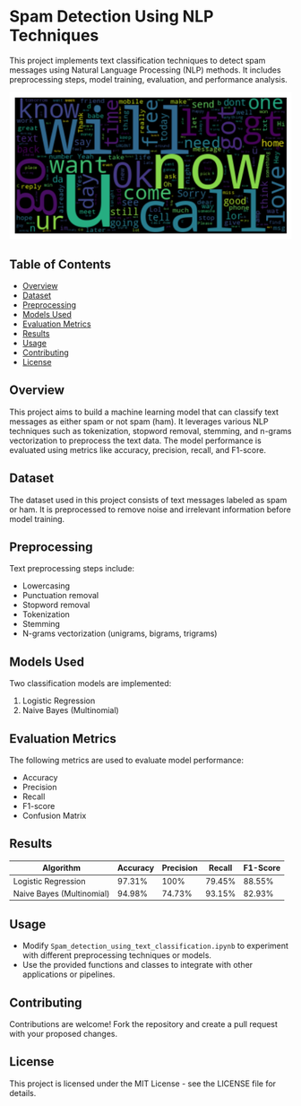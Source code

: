 # Spam Detection Using NLP Techniques

This project implements text classification techniques to detect spam messages using Natural Language Processing (NLP) methods. It includes preprocessing steps, model training, evaluation, and performance analysis.

![Sample Image](images/wordcloud.png)

## Table of Contents

- [Overview](#overview)
- [Dataset](#dataset)
- [Preprocessing](#preprocessing)
- [Models Used](#models-used)
- [Evaluation Metrics](#evaluation-metrics)
- [Results](#results)
- [Usage](#usage)
- [Contributing](#contributing)
- [License](#license)

## Overview

This project aims to build a machine learning model that can classify text messages as either spam or not spam (ham). It leverages various NLP techniques such as tokenization, stopword removal, stemming, and n-grams vectorization to preprocess the text data. The model performance is evaluated using metrics like accuracy, precision, recall, and F1-score.

## Dataset

The dataset used in this project consists of text messages labeled as spam or ham. It is preprocessed to remove noise and irrelevant information before model training.

## Preprocessing

Text preprocessing steps include:

- Lowercasing
- Punctuation removal
- Stopword removal
- Tokenization
- Stemming
- N-grams vectorization (unigrams, bigrams, trigrams)

## Models Used

Two classification models are implemented:

1. Logistic Regression
2. Naive Bayes (Multinomial)

## Evaluation Metrics

The following metrics are used to evaluate model performance:

- Accuracy
- Precision
- Recall
- F1-score
- Confusion Matrix

## Results

| Algorithm            | Accuracy | Precision | Recall | F1-Score |
|----------------------|----------|-----------|--------|----------|
| Logistic Regression  | 97.31%   | 100%      | 79.45% | 88.55%   |
| Naive Bayes (Multinomial) | 94.98%   | 74.73%    | 93.15% | 82.93%   |

## Usage

- Modify `Spam_detection_using_text_classification.ipynb` to experiment with different preprocessing techniques or models.
- Use the provided functions and classes to integrate with other applications or pipelines.

## Contributing

Contributions are welcome! Fork the repository and create a pull request with your proposed changes.

## License

This project is licensed under the MIT License - see the LICENSE file for details.

